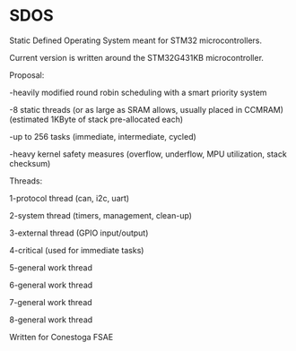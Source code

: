 # SDOS
Static Defined Operating System meant for STM32 microcontrollers.

Current version is written around the STM32G431KB microcontroller.

Proposal:

-heavily modified round robin scheduling with a smart priority system

-8 static threads (or as large as SRAM allows, usually placed in CCMRAM) (estimated 1KByte of stack pre-allocated each)

-up to 256 tasks (immediate, intermediate, cycled)

-heavy kernel safety measures (overflow, underflow, MPU utilization, stack checksum)


Threads:

1-protocol thread (can, i2c, uart)

2-system thread (timers, management, clean-up)

3-external thread (GPIO input/output)

4-critical (used for immediate tasks)

5-general work thread

6-general work thread

7-general work thread

8-general work thread




Written for Conestoga FSAE
